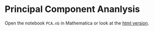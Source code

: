 # Principal Component Ananlysis

Open the notebook `PCA.nb` in Mathematica or look at the [html version](./PCA.htm).
